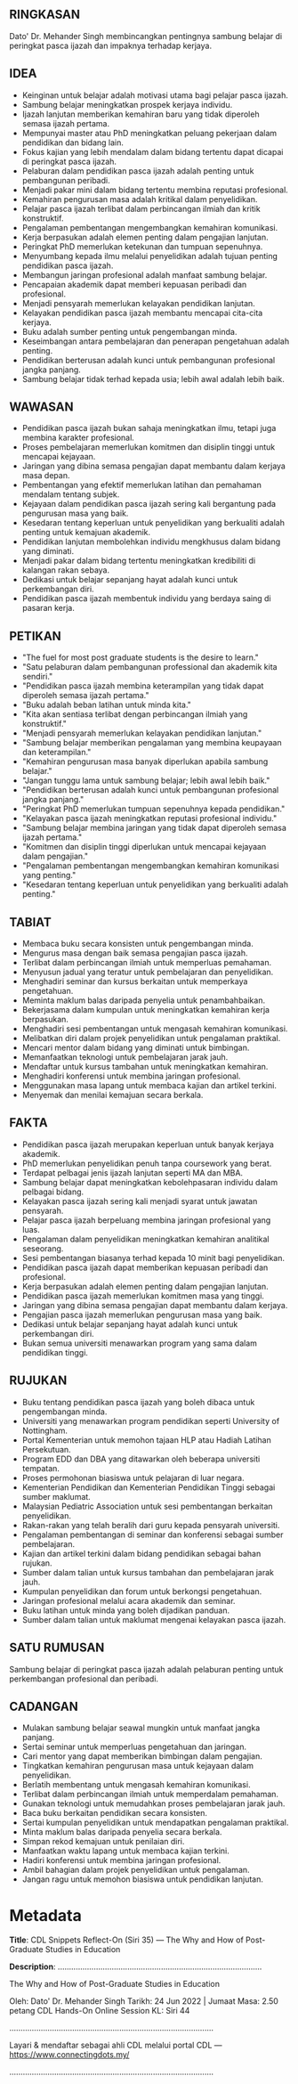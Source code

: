 ## RINGKASAN
Dato' Dr. Mehander Singh membincangkan pentingnya sambung belajar di peringkat pasca ijazah dan impaknya terhadap kerjaya.

## IDEA
- Keinginan untuk belajar adalah motivasi utama bagi pelajar pasca ijazah.
- Sambung belajar meningkatkan prospek kerjaya individu.
- Ijazah lanjutan memberikan kemahiran baru yang tidak diperoleh semasa ijazah pertama.
- Mempunyai master atau PhD meningkatkan peluang pekerjaan dalam pendidikan dan bidang lain.
- Fokus kajian yang lebih mendalam dalam bidang tertentu dapat dicapai di peringkat pasca ijazah.
- Pelaburan dalam pendidikan pasca ijazah adalah penting untuk pembangunan peribadi.
- Menjadi pakar mini dalam bidang tertentu membina reputasi profesional.
- Kemahiran pengurusan masa adalah kritikal dalam penyelidikan.
- Pelajar pasca ijazah terlibat dalam perbincangan ilmiah dan kritik konstruktif.
- Pengalaman pembentangan mengembangkan kemahiran komunikasi.
- Kerja berpasukan adalah elemen penting dalam pengajian lanjutan.
- Peringkat PhD memerlukan ketekunan dan tumpuan sepenuhnya.
- Menyumbang kepada ilmu melalui penyelidikan adalah tujuan penting pendidikan pasca ijazah.
- Membangun jaringan profesional adalah manfaat sambung belajar.
- Pencapaian akademik dapat memberi kepuasan peribadi dan profesional.
- Menjadi pensyarah memerlukan kelayakan pendidikan lanjutan.
- Kelayakan pendidikan pasca ijazah membantu mencapai cita-cita kerjaya.
- Buku adalah sumber penting untuk pengembangan minda.
- Keseimbangan antara pembelajaran dan penerapan pengetahuan adalah penting.
- Pendidikan berterusan adalah kunci untuk pembangunan profesional jangka panjang.
- Sambung belajar tidak terhad kepada usia; lebih awal adalah lebih baik.

## WAWASAN
- Pendidikan pasca ijazah bukan sahaja meningkatkan ilmu, tetapi juga membina karakter profesional.
- Proses pembelajaran memerlukan komitmen dan disiplin tinggi untuk mencapai kejayaan.
- Jaringan yang dibina semasa pengajian dapat membantu dalam kerjaya masa depan.
- Pembentangan yang efektif memerlukan latihan dan pemahaman mendalam tentang subjek.
- Kejayaan dalam pendidikan pasca ijazah sering kali bergantung pada pengurusan masa yang baik.
- Kesedaran tentang keperluan untuk penyelidikan yang berkualiti adalah penting untuk kemajuan akademik.
- Pendidikan lanjutan membolehkan individu mengkhusus dalam bidang yang diminati.
- Menjadi pakar dalam bidang tertentu meningkatkan kredibiliti di kalangan rakan sebaya.
- Dedikasi untuk belajar sepanjang hayat adalah kunci untuk perkembangan diri.
- Pendidikan pasca ijazah membentuk individu yang berdaya saing di pasaran kerja.

## PETIKAN
- "The fuel for most post graduate students is the desire to learn."
- "Satu pelaburan dalam pembangunan professional dan akademik kita sendiri."
- "Pendidikan pasca ijazah membina keterampilan yang tidak dapat diperoleh semasa ijazah pertama."
- "Buku adalah beban latihan untuk minda kita."
- "Kita akan sentiasa terlibat dengan perbincangan ilmiah yang konstruktif."
- "Menjadi pensyarah memerlukan kelayakan pendidikan lanjutan."
- "Sambung belajar memberikan pengalaman yang membina keupayaan dan keterampilan."
- "Kemahiran pengurusan masa banyak diperlukan apabila sambung belajar."
- "Jangan tunggu lama untuk sambung belajar; lebih awal lebih baik."
- "Pendidikan berterusan adalah kunci untuk pembangunan profesional jangka panjang."
- "Peringkat PhD memerlukan tumpuan sepenuhnya kepada pendidikan."
- "Kelayakan pasca ijazah meningkatkan reputasi profesional individu."
- "Sambung belajar membina jaringan yang tidak dapat diperoleh semasa ijazah pertama."
- "Komitmen dan disiplin tinggi diperlukan untuk mencapai kejayaan dalam pengajian."
- "Pengalaman pembentangan mengembangkan kemahiran komunikasi yang penting."
- "Kesedaran tentang keperluan untuk penyelidikan yang berkualiti adalah penting."

## TABIAT
- Membaca buku secara konsisten untuk pengembangan minda.
- Mengurus masa dengan baik semasa pengajian pasca ijazah.
- Terlibat dalam perbincangan ilmiah untuk memperluas pemahaman.
- Menyusun jadual yang teratur untuk pembelajaran dan penyelidikan.
- Menghadiri seminar dan kursus berkaitan untuk memperkaya pengetahuan.
- Meminta maklum balas daripada penyelia untuk penambahbaikan.
- Bekerjasama dalam kumpulan untuk meningkatkan kemahiran kerja berpasukan.
- Menghadiri sesi pembentangan untuk mengasah kemahiran komunikasi.
- Melibatkan diri dalam projek penyelidikan untuk pengalaman praktikal.
- Mencari mentor dalam bidang yang diminati untuk bimbingan.
- Memanfaatkan teknologi untuk pembelajaran jarak jauh.
- Mendaftar untuk kursus tambahan untuk meningkatkan kemahiran.
- Menghadiri konferensi untuk membina jaringan profesional.
- Menggunakan masa lapang untuk membaca kajian dan artikel terkini.
- Menyemak dan menilai kemajuan secara berkala.

## FAKTA
- Pendidikan pasca ijazah merupakan keperluan untuk banyak kerjaya akademik.
- PhD memerlukan penyelidikan penuh tanpa coursework yang berat.
- Terdapat pelbagai jenis ijazah lanjutan seperti MA dan MBA.
- Sambung belajar dapat meningkatkan kebolehpasaran individu dalam pelbagai bidang.
- Kelayakan pasca ijazah sering kali menjadi syarat untuk jawatan pensyarah.
- Pelajar pasca ijazah berpeluang membina jaringan profesional yang luas.
- Pengalaman dalam penyelidikan meningkatkan kemahiran analitikal seseorang.
- Sesi pembentangan biasanya terhad kepada 10 minit bagi penyelidikan.
- Pendidikan pasca ijazah dapat memberikan kepuasan peribadi dan profesional.
- Kerja berpasukan adalah elemen penting dalam pengajian lanjutan.
- Pendidikan pasca ijazah memerlukan komitmen masa yang tinggi.
- Jaringan yang dibina semasa pengajian dapat membantu dalam kerjaya.
- Pengajian pasca ijazah memerlukan pengurusan masa yang baik.
- Dedikasi untuk belajar sepanjang hayat adalah kunci untuk perkembangan diri.
- Bukan semua universiti menawarkan program yang sama dalam pendidikan tinggi.

## RUJUKAN
- Buku tentang pendidikan pasca ijazah yang boleh dibaca untuk pengembangan minda.
- Universiti yang menawarkan program pendidikan seperti University of Nottingham.
- Portal Kementerian untuk memohon tajaan HLP atau Hadiah Latihan Persekutuan.
- Program EDD dan DBA yang ditawarkan oleh beberapa universiti tempatan.
- Proses permohonan biasiswa untuk pelajaran di luar negara.
- Kementerian Pendidikan dan Kementerian Pendidikan Tinggi sebagai sumber maklumat.
- Malaysian Pediatric Association untuk sesi pembentangan berkaitan penyelidikan.
- Rakan-rakan yang telah beralih dari guru kepada pensyarah universiti.
- Pengalaman pembentangan di seminar dan konferensi sebagai sumber pembelajaran.
- Kajian dan artikel terkini dalam bidang pendidikan sebagai bahan rujukan.
- Sumber dalam talian untuk kursus tambahan dan pembelajaran jarak jauh.
- Kumpulan penyelidikan dan forum untuk berkongsi pengetahuan.
- Jaringan profesional melalui acara akademik dan seminar.
- Buku latihan untuk minda yang boleh dijadikan panduan.
- Sumber dalam talian untuk maklumat mengenai kelayakan pasca ijazah.

## SATU RUMUSAN
Sambung belajar di peringkat pasca ijazah adalah pelaburan penting untuk perkembangan profesional dan peribadi.

## CADANGAN
- Mulakan sambung belajar seawal mungkin untuk manfaat jangka panjang.
- Sertai seminar untuk memperluas pengetahuan dan jaringan.
- Cari mentor yang dapat memberikan bimbingan dalam pengajian.
- Tingkatkan kemahiran pengurusan masa untuk kejayaan dalam penyelidikan.
- Berlatih membentang untuk mengasah kemahiran komunikasi.
- Terlibat dalam perbincangan ilmiah untuk memperdalam pemahaman.
- Gunakan teknologi untuk memudahkan proses pembelajaran jarak jauh.
- Baca buku berkaitan pendidikan secara konsisten.
- Sertai kumpulan penyelidikan untuk mendapatkan pengalaman praktikal.
- Minta maklum balas daripada penyelia secara berkala.
- Simpan rekod kemajuan untuk penilaian diri.
- Manfaatkan waktu lapang untuk membaca kajian terkini.
- Hadiri konferensi untuk membina jaringan profesional.
- Ambil bahagian dalam projek penyelidikan untuk pengalaman.
- Jangan ragu untuk memohon biasiswa untuk pendidikan lanjutan.

# Metadata
**Title**: CDL Snippets Reflect-On (Siri 35) — The Why and How of Post-Graduate Studies in Education

**Description**: ...........................................................................................

The Why and How of Post-Graduate Studies in Education

Oleh: Dato' Dr. Mehander Singh
Tarikh: 24 Jun 2022   |   Jumaat
Masa: 2.50 petang
CDL Hands-On Online Session KL: Siri 44

...........................................................................................

Layari & mendaftar sebagai ahli CDL melalui portal CDL — https://www.connectingdots.my/

...........................................................................................